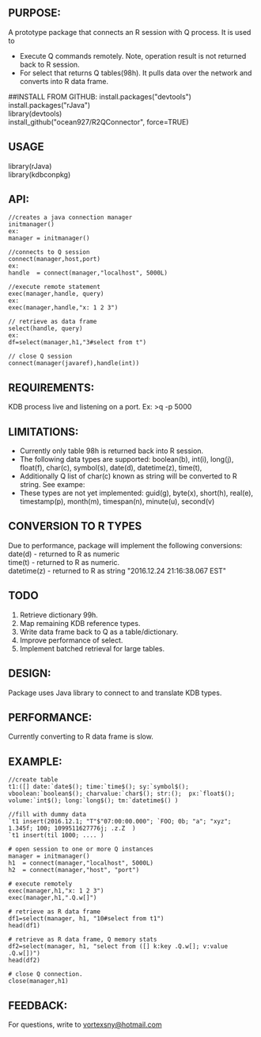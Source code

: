 ## PURPOSE:
A prototype package that connects an R session with Q process. It is used to

- Execute Q commands remotely. Note, operation result is not returned back to R session.  
- For select that returns Q tables(98h). It pulls data over the network and converts into R data frame.  

##INSTALL FROM GITHUB:
install.packages("devtools")  
install.packages("rJava")  
library(devtools)  
install_github("ocean927/R2QConnector", force=TRUE)  


## USAGE
library(rJava)  
library(kdbconpkg)  


## API:
```
//creates a java connection manager
initmanager() 
ex: 
manager = initmanager()

//connects to Q session
connect(manager,host,port)
ex: 
handle  = connect(manager,"localhost", 5000L) 

//execute remote statement
exec(manager,handle, query)
ex:
exec(manager,handle,"x: 1 2 3")

// retrieve as data frame
select(handle, query)
ex:
df=select(manager,h1,"3#select from t")

// close Q session
connect(manager(javaref),handle(int))
```

## REQUIREMENTS:
KDB process live and listening on a  port.
Ex: >q -p 5000


## LIMITATIONS:
- Currently only table 98h is returned back into R session.
- The following data types are supported: 
boolean(b), int(i), long(j), float(f), char(c), symbol(s), 
date(d), datetime(z), time(t), 
- Additionally Q list of char(c) known as string 
will be converted to R string. See exampe:
- These types are not yet implemented:
guid(g), byte(x), short(h), real(e), timestamp(p), month(m),
timespan(n), minute(u), second(v)

## CONVERSION TO R TYPES
Due to performance, package will implement 
the following conversions:
date(d) - returned to R as numeric  
time(t) - returned to R as numeric.    
datetime(z) - returned to R as string "2016.12.24 21:16:38.067 EST"  

## TODO
1. Retrieve dictionary 99h.  
2. Map remaining KDB reference types.  
3. Write data frame back to Q as a table/dictionary.  
4. Improve performance of select.  
5. Implement batched retrieval for large tables.  

## DESIGN:
Package uses Java library to connect to 
and translate KDB types.


## PERFORMANCE:
Currently converting to R data frame is slow. 

## EXAMPLE:

```
//create table
t1:([] date:`date$(); time:`time$(); sy:`symbol$(); vboolean:`boolean$(); charvalue:`char$(); str:();  px:`float$(); volume:`int$(); long:`long$(); tm:`datetime$() )

//fill with dummy data
`t1 insert(2016.12.1; "T"$"07:00:00.000"; `FOO; 0b; "a"; "xyz"; 1.345f; 100; 1099511627776j; .z.Z  )
`t1 insert(til 1000; .... )

# open session to one or more Q instances
manager = initmanager()
h1  = connect(manager,"localhost", 5000L)
h2  = connect(manager,"host", "port") 

# execute remotely
exec(manager,h1,"x: 1 2 3")
exec(manager,h1,".Q.w[]")

# retrieve as R data frame
df1=select(manager, h1, "10#select from t1")
head(df1)

# retrieve as R data frame, Q memory stats
df2=select(manager, h1, "select from ([] k:key .Q.w[]; v:value .Q.w[])")
head(df2)

# close Q connection.
close(manager,h1)
```


## FEEDBACK:
For questions, write to vortexsny@hotmail.com
